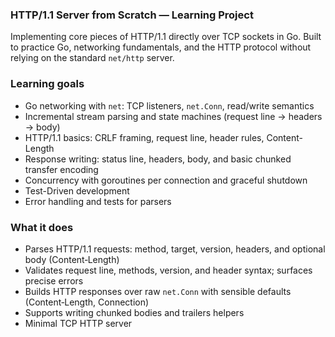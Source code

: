 ### HTTP/1.1 Server from Scratch — Learning Project

Implementing core pieces of HTTP/1.1 directly over TCP sockets in Go. Built to practice Go, networking fundamentals, and the HTTP protocol without relying on the standard `net/http` server.

### Learning goals
- Go networking with `net`: TCP listeners, `net.Conn`, read/write semantics
- Incremental stream parsing and state machines (request line → headers → body)
- HTTP/1.1 basics: CRLF framing, request line, header rules, Content-Length
- Response writing: status line, headers, body, and basic chunked transfer encoding
- Concurrency with goroutines per connection and graceful shutdown
- Test-Driven development
- Error handling and tests for parsers

### What it does
- Parses HTTP/1.1 requests: method, target, version, headers, and optional body (Content‑Length)
- Validates request line, methods, version, and header syntax; surfaces precise errors
- Builds HTTP responses over raw `net.Conn` with sensible defaults (Content‑Length, Connection)
- Supports writing chunked bodies and trailers helpers
- Minimal TCP HTTP server

